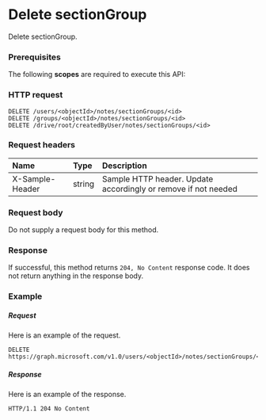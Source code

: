 # Delete sectionGroup

Delete sectionGroup.
### Prerequisites
The following **scopes** are required to execute this API: 
### HTTP request
<!-- { "blockType": "ignored" } -->
```http
DELETE /users/<objectId>/notes/sectionGroups/<id>
DELETE /groups/<objectId>/notes/sectionGroups/<id>
DELETE /drive/root/createdByUser/notes/sectionGroups/<id>

```
### Request headers
| Name       | Type | Description|
|:---------------|:--------|:----------|
| X-Sample-Header  | string  | Sample HTTP header. Update accordingly or remove if not needed|

### Request body
Do not supply a request body for this method.


### Response
If successful, this method returns `204, No Content` response code. It does not return anything in the response body.

### Example
##### Request
Here is an example of the request.
<!-- {
  "blockType": "request",
  "name": "delete_sectiongroup"
}-->
```http
DELETE https://graph.microsoft.com/v1.0/users/<objectId>/notes/sectionGroups/<id>
```
##### Response
Here is an example of the response.
<!-- {
  "blockType": "response",
  "truncated": false
} -->
```http
HTTP/1.1 204 No Content
```

<!-- uuid: 8fcb5dbc-d5aa-4681-8e31-b001d5168d79
2015-10-25 14:57:30 UTC -->
<!-- {
  "type": "#page.annotation",
  "description": "Delete sectionGroup",
  "keywords": "",
  "section": "documentation",
  "tocPath": ""
}-->